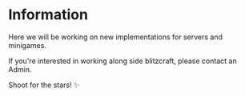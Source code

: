 # Information

Here we will be working on new implementations for servers and minigames.

If you're interested in working along side blitzcraft, please contact an Admin.

Shoot for the stars! ✨
